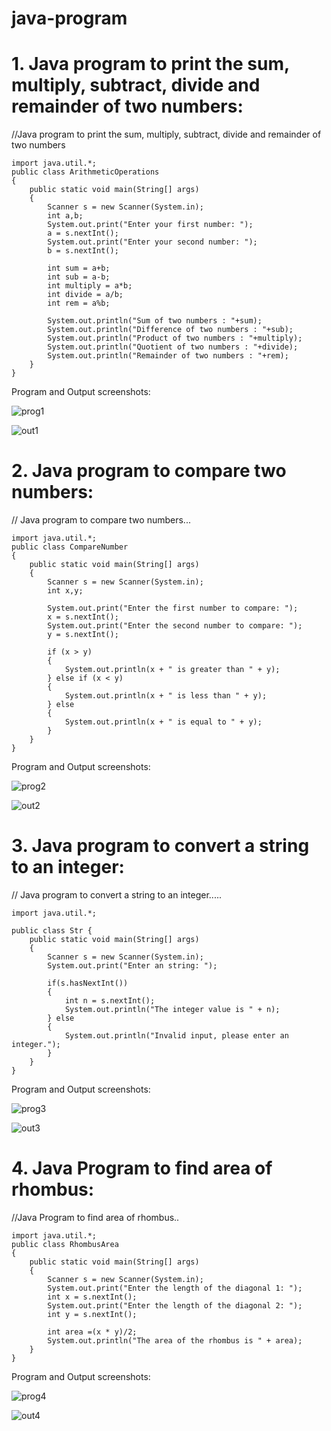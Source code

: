 # java-program
# 1. Java program to print the sum, multiply, subtract, divide and remainder of two numbers:
//Java program to print the sum, multiply, subtract, divide and remainder of two numbers
~~~
import java.util.*;
public class ArithmeticOperations
{
    public static void main(String[] args)
    {
        Scanner s = new Scanner(System.in);
        int a,b;
        System.out.print("Enter your first number: ");
        a = s.nextInt();
        System.out.print("Enter your second number: ");
        b = s.nextInt();

        int sum = a+b;
        int sub = a-b;
        int multiply = a*b;
        int divide = a/b;
        int rem = a%b;

        System.out.println("Sum of two numbers : "+sum);
        System.out.println("Difference of two numbers : "+sub);
        System.out.println("Product of two numbers : "+multiply);
        System.out.println("Quotient of two numbers : "+divide);
        System.out.println("Remainder of two numbers : "+rem);
    }
}
~~~
Program and Output screenshots:

![prog1](https://user-images.githubusercontent.com/95342910/224466142-b37445ba-62d6-46e2-b506-231a5eaca67b.png)

![out1](https://user-images.githubusercontent.com/95342910/224466163-22d53f26-29be-416f-aca6-aba9966a1215.png)


# 2. Java program to compare two numbers:
// Java program to compare two numbers...
~~~
import java.util.*;
public class CompareNumber
{
    public static void main(String[] args)
    {
        Scanner s = new Scanner(System.in);
        int x,y;

        System.out.print("Enter the first number to compare: ");
        x = s.nextInt();
        System.out.print("Enter the second number to compare: ");
        y = s.nextInt();

        if (x > y)
        {
            System.out.println(x + " is greater than " + y);
        } else if (x < y)
        {
            System.out.println(x + " is less than " + y);
        } else
        {
            System.out.println(x + " is equal to " + y);
        }
    }
}
~~~
Program and Output screenshots:

![prog2](https://user-images.githubusercontent.com/95342910/224466264-b341a80d-ea73-4177-9cb3-1514132f367f.png)

![out2](https://user-images.githubusercontent.com/95342910/224466271-4a951c19-c454-481f-b2fb-f876aecd3134.png)

# 3. Java program to convert a string to an integer:
// Java program to convert a string to an integer.....
~~~
import java.util.*;

public class Str {
    public static void main(String[] args)
    {
        Scanner s = new Scanner(System.in);
        System.out.print("Enter an string: ");

        if(s.hasNextInt())
        {
            int n = s.nextInt();
            System.out.println("The integer value is " + n);
        } else
        {
            System.out.println("Invalid input, please enter an integer.");
        }
    }
}
~~~
Program and Output screenshots:

![prog3](https://user-images.githubusercontent.com/95342910/224466398-2d84fa92-db90-4e9d-99de-b56e0bbc9264.png)

![out3](https://user-images.githubusercontent.com/95342910/224466433-f051f3db-7118-4ba5-9e3c-ed333d36cc5a.png)

# 4. Java Program to find area of rhombus:

//Java Program to find area of rhombus..
~~~
import java.util.*;
public class RhombusArea
{
    public static void main(String[] args)
    {
        Scanner s = new Scanner(System.in);
        System.out.print("Enter the length of the diagonal 1: ");
        int x = s.nextInt();
        System.out.print("Enter the length of the diagonal 2: ");
        int y = s.nextInt();

        int area =(x * y)/2;
        System.out.println("The area of the rhombus is " + area);
    }
}
~~~
Program and Output screenshots:

![prog4](https://user-images.githubusercontent.com/95342910/224467162-5ae90b5e-34ea-4843-bf5f-f07d54f632f7.png)

![out4](https://user-images.githubusercontent.com/95342910/224467178-55828e35-dc05-463f-80c9-a965531adc32.png)

